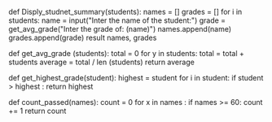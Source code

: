 def Disply_studnet_summary(students):
    names = []
    grades = []
    for i in students:
        name = input("Inter the name of the student:")
        grade = get_avg_grade("Inter the grade of: (name)")
        names.append(name)
        grades.append(grade)
    result names, grades

def get_avg_grade (students):
    total = 0
    for y in students:
        total = total + students
        average = total / len (students)
        return average
    
def get_highest_grade(student):
    highest = student 
    for i in student:
        if student > highest :
         return highest

def count_passed(names):
    count = 0
    for x in names :
        if names >= 60:
            count += 1
    return count
